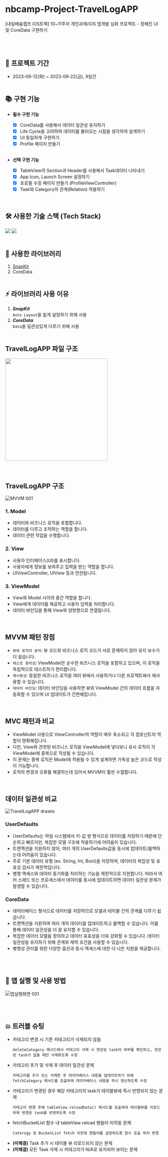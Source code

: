# nbcamp-Project-TravelLogAPP
[내일배움캠프 iOS트랙] 10~11주차 개인과제/iOS 앱개발 심화 프로젝트 - 정해진 UI 및 CoreData 구현하기
<br><br><br><br>


## 📆 프로젝트 기간
* 2023-09-12(화) ~ 2023-09-22(금), 9일간
<br><br>

## 📚 구현 기능
- **필수 구현 기능**
    - [x] CoreData를 사용해서 데이터 일관성 유지하기
    - [x] Life Cycle을 고려하여 데이터를 불러오는 시점을 생각하여 설계하기
    - [x] UI 동일하게 구현하기
    - [x] Profile 페이지 만들기
   <br>
  
- **선택 구현 기능**
    - [x] TableView의 Section과 Header를 사용해서 Task데이터 나타내기
    - [x] App Icon, Launch Screen 설정하기
    - [x] 프로필 수정 페이지 만들기 (ProfileViewController)
    - [x] Task와 Category의 관계(Relation) 적용하기
<br>

##  🛠️ 사용한 기술 스택 (Tech Stack)

<img src="https://img.shields.io/badge/Xcode-147EFB?style=for-the-badge&logo=Xcode&logoColor=white"/></a>
<img src="https://img.shields.io/badge/Swift-F05138?style=for-the-badge&logo=Swift&logoColor=white"/></a>
<br><br>
<div align="left">

## 🏹 사용한 라이브러리

1. [SnapKit](https://github.com/SnapKit/SnapKit)
2. CoreData
<br><br>

## ⚡️ 라이브러리 사용 이유
1. ***SnapKit*** <br>
`Auto Layout`을 쉽게 설정하기 위해 사용
2. ***CoreData*** <br>
`Data`을 일관성있게 다루기 위해 사용
<br><br>

## TravelLogAPP 파일 구조
<div style="display: flex; flex-direction: row;">
    <img width="327" src="https://github.com/anfgbwl/TravelLogAPP/assets/53863005/f2f4295d-4b94-47b8-bb0c-351dc6f07dea">
</div>
<br><br>

## TravelLogAPP 구조
![‎MVVM ‎001](https://github.com/anfgbwl/TravelLogAPP/assets/53863005/cab2af85-5de3-4c9a-a2d2-7fc0d251b34c)


### 1. Model
- 데이터와 비즈니스 로직을 포함합니다.
- 데이터를 다루고 조작하는 역할을 합니다.
- 데이터 관련 작업을 수행합니다.

### 2. View
- 사용자 인터페이스(UI)를 표시합니다.
- 사용자에게 정보를 보여주고 입력을 받는 역할을 합니다.
- UIViewController, UIView 등과 연관됩니다.

### 3. ViewModel
- View와 Model 사이의 중간 역할을 합니다.
- View에게 데이터를 제공하고 사용자 입력을 처리합니다.
- 데이터 바인딩을 통해 View와 양방향으로 연결됩니다.
<br>

## MVVM 패턴 장점
- `뷰와 로직의 분리`: 뷰 코드와 비즈니스 로직 코드가 서로 혼재하지 않아 유지 보수가 더 쉽습니다.
- `테스트 용이성`: ViewModel은 순수한 비즈니스 로직을 포함하고 있으며, 이 로직을 독립적으로 테스트하기 편리합니다.
- `재사용성`: 동일한 비즈니스 로직을 여러 뷰에서 사용하거나 다른 프로젝트에서 재사용할 수 있습니다.
- `데이터 바인딩`: 데이터 바인딩을 사용하면 뷰와 ViewModel 간의 데이터 흐름을 자동화할 수 있으며 UI 업데이트가 간편해집니다.
<br>

## MVC 패턴과 비교
- ViewModel 사용으로 ViewController의 역할이 매우 축소되고 각 컴포넌트의 역할이 명확해집니다.
- 다만, View와 관련된 비즈니스 로직을 ViewModel에 넣다보니 유사 로직이 각 ViewModel에 중복으로 작성될 수 있습니다.
- 이 문제는 중복 로직은 Model에 적용될 수 있게 설계하면 가독성 높은 코드로 작성이 가능합니다.
- 로직의 변경과 오류를 해결하는데 있어서 MVVM이 훨씬 수월합니다.
<br>

## 데이터 일관성 비교
![TravelLogAPP drawio](https://github.com/anfgbwl/TravelLogAPP/assets/53863005/ef2ebde9-d9fe-44d5-8eab-445a6857aade)

### UserDefaults
- UserDefaults는 파일 시스템에서 키-값 쌍 형식으로 데이터를 저장하기 때문에 단순하고 빠르지만, 복잡한 모델 구조에 적용하기에 어려움이 있습니다.
- 트랜잭션을 지원하지 않아, 여러 개의 UserDefaults값을 동시에 업데이트/롤백하는데 어려움이 있습니다.
- 주로 기본 데이터 유형 (ex. String, Int, Bool)을 저장하며, 데이터의 복잡성 및 유효성 검사가 제한적입니다.
- 병행 액세스와 데이터 동기화를 처리하는 기능을 제한적으로 지원합니다. 따라서 여러 스레드 또는 프로세스에서 데이터를 동시에 업데이트하면 데이터 일관성 문제가 발생할 수 있습니다.

### CoreData
- 데이터베이스 형식으로 데이터를 저장하므로 모델과 테이블 간의 관계를 다루기 쉽습니다.
- 트랜잭션을 지원하여 여러 개의 데이터를 업데이트하고 롤백할 수 있습니다. 이를 통해 데이터 일관성을 더 잘 유지할 수 있습니다.
- 복잡한 데이터 모델을 정의하고 데이터 유효성을 더욱 강화할 수 있습니다. 데이터 일관성을 유지하기 위해 관계와 제약 조건을 사용할 수 있습니다.
- 병행성 관리를 위한 다양한 옵션과 동시 액세스에 대한 더 나은 지원을 제공합니다.

  
<br><br>

## 🧐 앱 실행 및 사용 방법
![‎앱실행화면 ‎001](https://github.com/anfgbwl/TravelLogAPP/assets/53863005/b389e075-4b09-4e85-9f74-9128f2f5921f)



<br><br>

## 💥 트러블 슈팅
- 카테고리 변경 시 기존 카테고리가 삭제되지 않음
  ```
  deleteCategory 메서드에서 카테고리 삭제 시 연관된 task의 여부를 확인하고, 연관된 task가 없을 때만 삭제하도록 수정
  ```
- 카테고리 추가 및 삭제 후 데이터 일관성 문제
  ```
  카테고리를 추가 또는 삭제한 후 데이터베이스 내용을 업데이트하기 위해 fetchCategory 메서드를 호출하여 데이터베이스 내용을 즉시 갱신하도록 수정
  ```
- 카테고리가 변경된 경우 해당 카테고리의 task가 테이블뷰에 즉시 반영되지 않는 문제
  ```
  카테고리 변경 후에 tableView.reloadData() 메서드를 호출하여 테이블뷰를 리로드하여 변경된 task를 반영하도록 수정
  ```
- fetchBucketList 함수 내 tableView reload 핸들러 미작동 문제
  ```
  Caterogy 및 BucketList fetch 이전에 핸들러를 설정하도록 함수 호출 위치 변경
  ```
- **(미해결)** Task 추가 시 테이블 뷰 리로드되지 않는 문제
- **(미해결)** 모든 Task 삭제 시 카테고리가 N/A로 유지되어 보이는 문제
